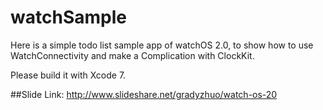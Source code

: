 # watchSample

Here is a simple todo list sample app of watchOS 2.0, 
to show how to use WatchConnectivity and make a Complication with ClockKit.

Please build it with Xcode 7.

##Slide Link:
http://www.slideshare.net/gradyzhuo/watch-os-20
